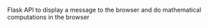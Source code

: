 Flask   API   to  display a  message to the browser and do  mathematical computations    in the browser 
